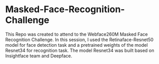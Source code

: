 # Masked-Face-Recognition-Challenge
This Repo was created to attend to the Webface260M Masked Face Recognition Challenge.
In this session, I used the Retinaface-Resnet50 model for face detection task and a pretrained weights of the model Resnet34 for recognition task.
The model Resnet34 was built based on Insightface team and Deepface.
